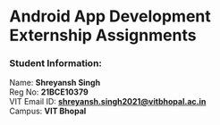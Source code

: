 # Android App Development Externship Assignments

### Student Information:  
Name: **Shreyansh Singh**  
Reg No: **21BCE10379**  
VIT Email ID: **shreyansh.singh2021@vitbhopal.ac.in**  
Campus: **VIT Bhopal**
